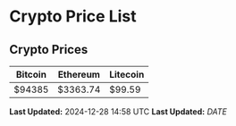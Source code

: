 # Crypto Price List

## Crypto Prices
| Bitcoin | Ethereum | Litecoin |
| ------- | -------- | -------- |
| $94385 | $3363.74 | $99.59 |
**Last Updated:** 2024-12-28 14:58 UTC
**Last Updated:** $DATE$
